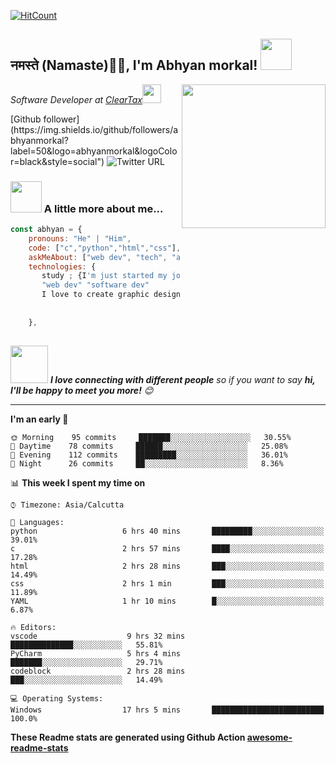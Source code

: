 
[![HitCount](http://hits.dwyl.com/abhyanmorkal/abhyanmorkal.svg)](http://hits.dwyl.com/abhyanmorkal/abhyanmorkal)

<h2>नमस्ते (Namaste)🙏🏻, I'm Abhyan morkal! <img src="https://media.giphy.com/media/12oufCB0MyZ1Go/giphy.gif" width="50"></h2>
<img align='right' src="https://media.giphy.com/media/M9gbBd9nbDrOTu1Mqx/giphy.gif" width="230">
<p><em>Software Developer at <a href="http://www.cleartax.in">ClearTax</a><img src="https://media.giphy.com/media/WUlplcMpOCEmTGBtBW/giphy.gif" width="30"> 
</em></p>
[Github follower](https://img.shields.io/github/followers/abhyanmorkal?label=50&logo=abhyanmorkal&logoColor=black&style=social")
<img alt="Twitter URL" src="https://img.shields.io/twitter/url?logo=abhyanmorkal&style=social&url=https%3A%2F%2Ftwitter.com%2FMorkalAbhyan">


### <img src="https://media.giphy.com/media/VgCDAzcKvsR6OM0uWg/giphy.gif" width="50"> A little more about me...  

```javascript
const abhyan = {
    pronouns: "He" | "Him",
    code: ["c","python","html","css"],
    askMeAbout: ["web dev", "tech", "app dev", "photography"],
    technologies: {
       study ; {I'm just started my journey in fild of
       "web dev" "software dev"
       I love to create graphic design "ui", "ux"},
              
       
    },
   
```

<img src="https://media.giphy.com/media/LnQjpWaON8nhr21vNW/giphy.gif" width="60"> <em><b>I love connecting with different people</b> so if you want to say <b>hi, I'll be happy to meet you more!</b> 😊</em>

---
<!--START_SECTION:waka-->
**I'm an early 🐤** 

```text
🌞 Morning    95 commits     ███████░░░░░░░░░░░░░░░░░░   30.55% 
🌆 Daytime    78 commits     ██████░░░░░░░░░░░░░░░░░░░   25.08% 
🌃 Evening    112 commits    █████████░░░░░░░░░░░░░░░░   36.01% 
🌙 Night      26 commits     ██░░░░░░░░░░░░░░░░░░░░░░░   8.36%

```


📊 **This week I spent my time on** 

```text
⌚︎ Timezone: Asia/Calcutta

💬 Languages: 
python                   6 hrs 40 mins       █████████░░░░░░░░░░░░░░░░   39.01% 
c                        2 hrs 57 mins       ████░░░░░░░░░░░░░░░░░░░░░   17.28% 
html                     2 hrs 28 mins       ███░░░░░░░░░░░░░░░░░░░░░░   14.49% 
css                      2 hrs 1 min         ███░░░░░░░░░░░░░░░░░░░░░░   11.89% 
YAML                     1 hr 10 mins        █░░░░░░░░░░░░░░░░░░░░░░░░   6.87%

🔥 Editors: 
vscode                    9 hrs 32 mins       ██████████████░░░░░░░░░░░   55.81% 
PyCharm                   5 hrs 4 mins        ███████░░░░░░░░░░░░░░░░░░   29.71% 
codeblock                 2 hrs 28 mins       ███░░░░░░░░░░░░░░░░░░░░░░   14.49%

💻 Operating Systems: 
Windows                  17 hrs 5 mins       █████████████████████████   100.0%

```
<!--END_SECTION:waka-->

**These Readme stats are generated using Github Action [awesome-readme-stats](https://github.com/abhyanmorkal/waka-readme-stats)**
